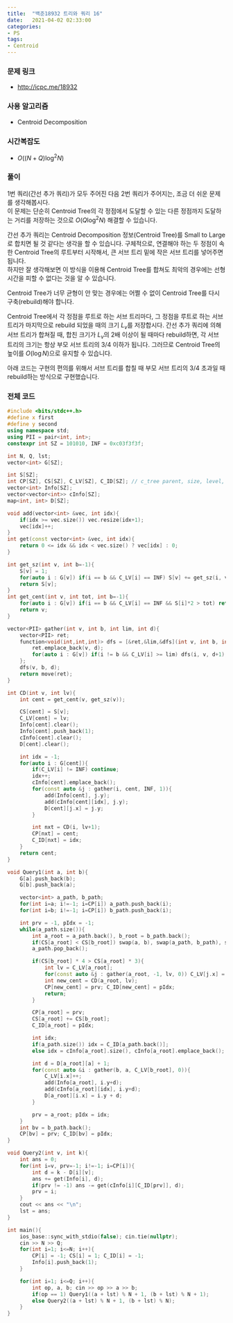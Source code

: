 ```yaml
---
title:  "백준18932 트리와 쿼리 16"
date:   2021-04-02 02:33:00
categories:
- PS
tags:
- Centroid
---
```


### 문제 링크
* http://icpc.me/18932

### 사용 알고리즘
* Centroid Decomposition

### 시간복잡도
* $O((N+Q) \log^2 N)$

### 풀이
1번 쿼리(간선 추가 쿼리)가 모두 주어진 다음 2번 쿼리가 주어지는, 조금 더 쉬운 문제를 생각해봅시다.<br>
이 문제는 단순히 Centroid Tree의 각 정점에서 도달할 수 있는 다른 정점까지 도달하는 거리를 저장하는 것으로 $O(Q \log^2 N)$ 해결할 수 있습니다.

간선 추가 쿼리는 Centroid Decomposition 정보(Centroid Tree)를 Small to Large로 합치면 될 것 같다는 생각을 할 수 있습니다. 구체적으로, 연결해야 하는 두 정점이 속한 Centroid Tree의 루트부터 시작해서, 큰 서브 트리 밑에 작은 서브 트리를 넣어주면 됩니다.<br>
하지만 잘 생각해보면 이 방식을 이용해 Centroid Tree를 합쳐도 최악의 경우에는 선형 시간을 피할 수 없다는 것을 알 수 있습니다.

Centroid Tree가 너무 균형이 안 맞는 경우에는 어쩔 수 없이 Centroid Tree를 다시 구축(rebuild)해야 합니다.

Centroid Tree에서 각 정점을 루트로 하는 서브 트리마다, 그 정점을 루트로 하는 서브 트리가 마지막으로 rebuild 되었을 때의 크기 $L_v$를 저장합시다. 간선 추가 쿼리에 의해 서브 트리가 합쳐질 때, 합친 크기가 $L_v$의 2배 이상이 될 때마다 rebuild하면, 각 서브 트리의 크기는 항상 부모 서브 트리의 $3/4$ 이하가 됩니다. 그러므로 Centroid Tree의 높이를 $O(\log N)$으로 유지할 수 있습니다.

아래 코드는 구현의 편의를 위해서 서브 트리를 합칠 때 부모 서브 트리의 $3/4$ 초과일 때 rebuild하는 방식으로 구현했습니다.

### 전체 코드
```cpp
#include <bits/stdc++.h>
#define x first
#define y second
using namespace std;
using PII = pair<int, int>;
constexpr int SZ = 101010, INF = 0xc03f3f3f;

int N, Q, lst;
vector<int> G[SZ];

int S[SZ];
int CP[SZ], CS[SZ], C_LV[SZ], C_ID[SZ]; // c_tree parent, size, level, child id, child cnt
vector<int> Info[SZ];
vector<vector<int>> cInfo[SZ];
map<int, int> D[SZ];

void add(vector<int> &vec, int idx){
    if(idx >= vec.size()) vec.resize(idx+1);
    vec[idx]++;
}
int get(const vector<int> &vec, int idx){
    return 0 <= idx && idx < vec.size() ? vec[idx] : 0;
}

int get_sz(int v, int b=-1){
    S[v] = 1;
    for(auto i : G[v]) if(i == b && C_LV[i] == INF) S[v] += get_sz(i, v);
    return S[v];
}
int get_cent(int v, int tot, int b=-1){
    for(auto i : G[v]) if(i == b && C_LV[i] == INF && S[i]*2 > tot) return get_cent(i, tot, v);
    return v;
}

vector<PII> gather(int v, int b, int lim, int d){
    vector<PII> ret;
    function<void(int,int,int)> dfs = [&ret,&lim,&dfs](int v, int b, int d){
        ret.emplace_back(v, d);
        for(auto i : G[v]) if(i != b && C_LV[i] >= lim) dfs(i, v, d+1);
    };
    dfs(v, b, d);
    return move(ret);
}

int CD(int v, int lv){
    int cent = get_cent(v, get_sz(v));

    CS[cent] = S[v];
    C_LV[cent] = lv;
    Info[cent].clear();
    Info[cent].push_back(1);
    cInfo[cent].clear();
    D[cent].clear();

    int idx = -1;
    for(auto i : G[cent]){
        if(C_LV[i] != INF) continue;
        idx++;
        cInfo[cent].emplace_back();
        for(const auto &j : gather(i, cent, INF, 1)){
            add(Info[cent], j.y);
            add(cInfo[cent][idx], j.y);
            D[cent][j.x] = j.y;
        }

        int nxt = CD(i, lv+1);
        CP[nxt] = cent;
        C_ID[nxt] = idx;
    }
    return cent;
}

void Query1(int a, int b){
    G[a].push_back(b);
    G[b].push_back(a);

    vector<int> a_path, b_path;
    for(int i=a; i!=-1; i=CP[i]) a_path.push_back(i);
    for(int i=b; i!=-1; i=CP[i]) b_path.push_back(i);

    int prv = -1, pIdx = -1;
    while(a_path.size()){
        int a_root = a_path.back(), b_root = b_path.back();
        if(CS[a_root] < CS[b_root]) swap(a, b), swap(a_path, b_path), swap(a_root, b_root);
        a_path.pop_back();

        if(CS[b_root] * 4 > CS[a_root] * 3){
            int lv = C_LV[a_root];
            for(const auto &j : gather(a_root, -1, lv, 0)) C_LV[j.x] = INF;
            int new_cent = CD(a_root, lv);
            CP[new_cent] = prv; C_ID[new_cent] = pIdx;
            return;
        }

        CP[a_root] = prv;
        CS[a_root] += CS[b_root];
        C_ID[a_root] = pIdx;

        int idx;
        if(a_path.size()) idx = C_ID[a_path.back()];
        else idx = cInfo[a_root].size(), cInfo[a_root].emplace_back();

        int d = D[a_root][a] + 1;
        for(const auto &i : gather(b, a, C_LV[b_root], 0)){
            C_LV[i.x]++;
            add(Info[a_root], i.y+d);
            add(cInfo[a_root][idx], i.y+d);
            D[a_root][i.x] = i.y + d;
        }

        prv = a_root; pIdx = idx;
    }
    int bv = b_path.back();
    CP[bv] = prv; C_ID[bv] = pIdx;
}

void Query2(int v, int k){
    int ans = 0;
    for(int i=v, prv=-1; i!=-1; i=CP[i]){
        int d = k - D[i][v];
        ans += get(Info[i], d);
        if(prv != -1) ans -= get(cInfo[i][C_ID[prv]], d);
        prv = i;
    }
    cout << ans << "\n";
    lst = ans;
}

int main(){
    ios_base::sync_with_stdio(false); cin.tie(nullptr);
    cin >> N >> Q;
    for(int i=1; i<=N; i++){
        CP[i] = -1; CS[i] = 1; C_ID[i] = -1;
        Info[i].push_back(1);
    }

    for(int i=1; i<=Q; i++){
        int op, a, b; cin >> op >> a >> b;
        if(op == 1) Query1((a + lst) % N + 1, (b + lst) % N + 1);
        else Query2((a + lst) % N + 1, (b + lst) % N);
    }
}
```
